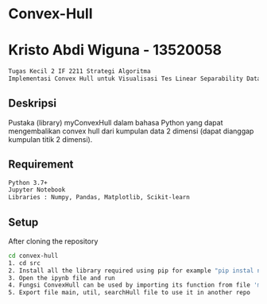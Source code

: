 # Convex-Hull

# Kristo Abdi Wiguna - 13520058
```bash 
Tugas Kecil 2 IF 2211 Strategi Algoritma
Implementasi Convex Hull untuk Visualisasi Tes Linear Separability Dataset dengan Algoritma Divide and Conquer
```
## Deskripsi
Pustaka (library) myConvexHull dalam bahasa Python yang dapat mengembalikan convex hull dari kumpulan data 2 dimensi (dapat dianggap kumpulan titik 2 dimensi). 

## Requirement
```bash
Python 3.7+
Jupyter Notebook
Libraries : Numpy, Pandas, Matplotlib, Scikit-learn
```

## Setup
After cloning the repository
```bash 
cd convex-hull
1. cd src
2. Install all the library required using pip for example "pip instal numpy" 
3. Open the ipynb file and run
4. Fungsi ConvexHull can be used by importing its function from file 'main'
5. Export file main, util, searchHull file to use it in another repo
```
